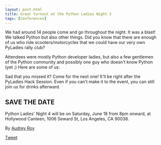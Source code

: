 ```yaml
---
layout: post.html
title: Great turnout at the Python Ladies Night 3
tags: [Conferences]
---
```


We had around 14 people come and go throughout the night. It was a blast! We talked Python but also other things. Did you know that there are enough of us who ride scooters/motorcycles that we could have our very own PyLadies rally club?

Attendees were mostly Python developer ladies, but also a few gentlemen of the Python community and possibly one guy who doesn't know Python (yet ;) Here are some of us:

Sad that you missed it? Come for the next one! It'll be right after the PyLadies Hack Session. Even if you can't make it to the event, you can still join us for drinks afterward.

SAVE THE DATE
-------------

Python Ladies' Night 4 will be on Saturday, June 18 from 8pm onward, at Hollywood Canteen, 1006 Seward St, Los Angeles, CA 90038.


By [Audrey Roy](http://twitter.com/audreyr "AudreyR | Twitter")

[Tweet](http://twitter.com/share)